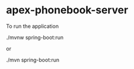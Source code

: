 # apex-phonebook-server

To run the application 

./mvnw spring-boot:run

or 

./mvn spring-boot:run
